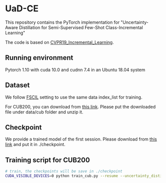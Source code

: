 # UaD-CE

This repository contains the PyTorch implementation for 
"Uncertainty-Aware Distillation for Semi-Supervised Few-Shot Class-Incremental Learning" 

The code is based on [CVPR19_Incremental_Learning](https://github.com/hshustc/CVPR19_Incremental_Learning).

## Running environment

Pytorch 1.10 with cuda 10.0 and cudnn 7.4 in an Ubuntu 18.04 system <br>

## Dataset

We follow  [FSCIL](https://github.com/xyutao/fscil) setting to use the same data index_list for training.

For CUB200, you can download from [this link](https://drive.google.com/file/d/13_PsB0dP_SuNrqwhNQCnfoJD-z-6_jGw/view?usp=sharing). Please put the downloaded file under data/cub folder and unzip it.

## Checkpoint

We provide a trained model of the first session. Please download from [this link](https://drive.google.com/file/d/1IOoD8EoPRoYA285bYgOZ7FoWEiJFuK_E/view?usp=sharing) and put it in ./checkpoint.

## Training script for CUB200

```bash
# train, the checkpoints will be save in ./checkpoint
CUDA_VISIBLE_DEVICES=0 python train_cub.py --resume --uncertainty_distillation --frozen_backbone_part --flip_on_means --adapt_lamda

